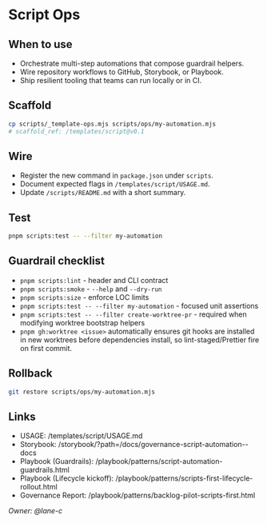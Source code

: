# Script Ops

## When to use

- Orchestrate multi-step automations that compose guardrail helpers.
- Wire repository workflows to GitHub, Storybook, or Playbook.
- Ship resilient tooling that teams can run locally or in CI.

## Scaffold

```bash
cp scripts/_template-ops.mjs scripts/ops/my-automation.mjs
# scaffold_ref: /templates/script@v0.1
```

## Wire

- Register the new command in `package.json` under `scripts`.
- Document expected flags in `/templates/script/USAGE.md`.
- Update `/scripts/README.md` with a short summary.

## Test

```bash
pnpm scripts:test -- --filter my-automation
```

## Guardrail checklist

- `pnpm scripts:lint` - header and CLI contract
- `pnpm scripts:smoke` - `--help` and `--dry-run`
- `pnpm scripts:size` - enforce LOC limits
- `pnpm scripts:test -- --filter my-automation` - focused unit assertions
- `pnpm scripts:test -- --filter create-worktree-pr` - required when modifying worktree bootstrap helpers
- `pnpm gh:worktree <issue>` automatically ensures git hooks are installed in new worktrees before dependencies install, so lint-staged/Prettier fire on first commit.

## Rollback

```bash
git restore scripts/ops/my-automation.mjs
```

## Links

- USAGE: /templates/script/USAGE.md
- Storybook: /storybook/?path=/docs/governance-script-automation--docs
- Playbook (Guardrails): /playbook/patterns/script-automation-guardrails.html
- Playbook (Lifecycle kickoff): /playbook/patterns/scripts-first-lifecycle-rollout.html
- Governance Report: /playbook/patterns/backlog-pilot-scripts-first.html

_Owner: @lane-c_
